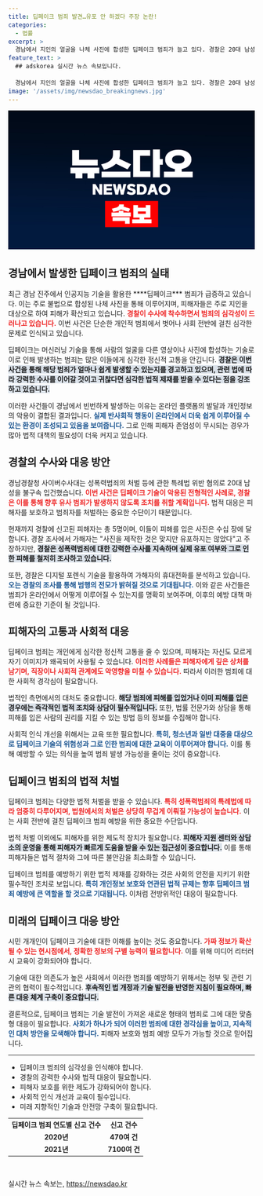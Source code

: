 ```yaml
---
title: 딥페이크 범죄 발견…유포 안 하겠다 주장 논란!
categories:
  - 법률
excerpt: >
  경남에서 지인의 얼굴을 나체 사진에 합성한 딥페이크 범죄가 늘고 있다. 경찰은 20대 남성을 불구속 입건하고, 피해자만 5명에 수십 장의 위조 사진이 확인되었다. 딥페이크의 급증에 대한 대응이 시급하다.
feature_text: >
  ## adskorea 실시간 뉴스 속보입니다.

  경남에서 지인의 얼굴을 나체 사진에 합성한 딥페이크 범죄가 늘고 있다. 경찰은 20대 남성을 불구속 입건하고, 피해자만 5명에 수십 장의 위조 사진이 확인되었다. 딥페이크의 급증에 대한 대응이 시급하다.
image: '/assets/img/newsdao_breakingnews.jpg'
---
```


<p><img src="/assets/img/newsdao_breakingnews.jpg" alt="adskorea 속보" /></p>

<h2 data-ke-size="size26">경남에서 발생한 딥페이크 범죄의 실태</h2>

<p data-ke-size="size16">최근 경남 진주에서 인공지능 기술을 활용한 ****딥페이크*** 범죄가 급증하고 있습니다. 이는 주로 불법으로 합성된 나체 사진을 통해 이루어지며, 피해자들은 주로 지인을 대상으로 하여 피해가 확산되고 있습니다. <b><span style="color: #ee2323;">경찰이 수사에 착수하면서 범죄의 심각성이 드러나고 있습니다.</span></b> 이번 사건은 단순한 개인적 범죄에서 벗어나 사회 전반에 걸친 심각한 문제로 인식되고 있습니다.</p>

<p data-ke-size="size16">딥페이크는 머신러닝 기술을 통해 사람의 얼굴을 다른 영상이나 사진에 합성하는 기술로 이로 인해 발생하는 범죄는 많은 이들에게 심각한 정신적 고통을 안깁니다. <b><span style="background-color: #21538527;">경찰은 이번 사건을 통해 해당 범죄가 얼마나 쉽게 발생할 수 있는지를 경고하고 있으며, 관련 법에 따라 강력한 수사를 이어갈 것이고 귀찮다면 심각한 법적 제재를 받을 수 있다는 점을 강조하고 있습니다.</span></b></p>

<p data-ke-size="size16">이러한 사건들이 경남에서 빈번하게 발생하는 이유는 온라인 플랫폼의 발달과 개인정보의 악용이 결합된 결과입니다. <b><span style="color: #1a5490;">실제 반사회적 행동이 온라인에서 더욱 쉽게 이루어질 수 있는 환경이 조성되고 있음을 보여줍니다.</span></b> 그로 인해 피해자 존엄성이 무시되는 경우가 많아 법적 대책의 필요성이 더욱 커지고 있습니다.</p>

<h2 data-ke-size="size26">경찰의 수사와 대응 방안</h2>

<p data-ke-size="size16">경남경찰청 사이버수사대는 성폭력범죄의 처벌 등에 관한 특례법 위반 혐의로 20대 남성을 불구속 입건했습니다. <b><span style="color: #ee2323;">이번 사건은 딥페이크 기술이 악용된 전형적인 사례로, 경찰은 이를 통해 향후 유사 범죄가 발생하지 않도록 조치를 취할 계획입니다.</span></b> 법적 대응은 피해자를 보호하고 범죄자를 처벌하는 중요한 수단이기 때문입니다.</p>

<p data-ke-size="size16">현재까지 경찰에 신고된 피해자는 총 5명이며, 이들이 피해를 입은 사진은 수십 장에 달합니다. 경찰 조사에서 가해자는 "사진을 제작한 것은 맞지만 유포하지는 않았다"고 주장하지만, <b><span style="background-color: #21538527;">경찰은 성폭력범죄에 대한 강력한 수사를 지속하며 실제 유포 여부와 그로 인한 피해를 철저히 조사하고 있습니다.</span></b></p>

<p data-ke-size="size16">또한, 경찰은 디지털 포렌식 기술을 활용하여 가해자의 휴대전화를 분석하고 있습니다. <b><span style="color: #1a5490;">오는 경찰의 조사를 통해 범행의 전모가 밝혀질 것으로 기대됩니다.</span></b> 이와 같은 사건들은 범죄가 온라인에서 어떻게 이루어질 수 있는지를 명확히 보여주며, 이후의 예방 대책 마련에 중요한 기준이 될 것입니다.</p>

<h2 data-ke-size="size26">피해자의 고통과 사회적 대응</h2>

<p data-ke-size="size16">딥페이크 범죄는 개인에게 심각한 정신적 고통을 줄 수 있으며, 피해자는 자신도 모르게 자기 이미지가 왜곡되어 사용될 수 있습니다. <b><span style="color: #ee2323;">이러한 사례들은 피해자에게 깊은 상처를 남기며, 직장이나 사회적 관계에도 악영향을 미칠 수 있습니다.</span></b> 따라서 이러한 범죄에 대한 사회적 경각심이 필요합니다.</p>

<p data-ke-size="size16">법적인 측면에서의 대처도 중요합니다. <b><span style="background-color: #21538527;">해당 범죄에 피해를 입었거나 이미 피해를 입은 경우에는 즉각적인 법적 조치와 상담이 필수적입니다.</span></b> 또한, 법률 전문가와 상담을 통해 피해를 입은 사람의 권리를 지킬 수 있는 방법 등의 정보를 수집해야 합니다.</p>

<p data-ke-size="size16">사회적 인식 개선을 위해서는 교육 또한 필요합니다. <b><span style="color: #1a5490;">특히, 청소년과 일반 대중을 대상으로 딥페이크 기술의 위험성과 그로 인한 범죄에 대한 교육이 이루어져야 합니다.</span></b> 이를 통해 예방할 수 있는 의식을 높여 범죄 발생 가능성을 줄이는 것이 중요합니다.</p>

<h2 data-ke-size="size26">딥페이크 범죄의 법적 처벌</h2>

<p data-ke-size="size16">딥페이크 범죄는 다양한 법적 처벌을 받을 수 있습니다. <b><span style="color: #ee2323;">특히 성폭력범죄의 특례법에 따라 엄중히 다루어지며, 법원에서의 처벌은 상당히 무겁게 이뤄질 가능성이 높습니다.</span></b> 이는 사회 전반에 걸친 딥페이크 범죄 예방을 위한 중요한 수단입니다.</p>

<p data-ke-size="size16">법적 처벌 이외에도 피해자를 위한 제도적 장치가 필요합니다. <b><span style="background-color: #21538527;">피해자 지원 센터와 상담소의 운영을 통해 피해자가 빠르게 도움을 받을 수 있는 접근성이 중요합니다.</span></b> 이를 통해 피해자들은 법적 절차와 그에 따른 불안감을 최소화할 수 있습니다.</p>

<p data-ke-size="size16">딥페이크 범죄를 예방하기 위한 법적 제재를 강화하는 것은 사회의 안전을 지키기 위한 필수적인 조치로 보입니다. <b><span style="color: #1a5490;">특히 개인정보 보호와 연관된 법적 규제는 향후 딥페이크 범죄 예방에 큰 역할을 할 것으로 기대됩니다.</span></b> 이처럼 전방위적인 대응이 필요합니다.</p>

<h2 data-ke-size="size26">미래의 딥페이크 대응 방안</h2>

<p data-ke-size="size16">시민 개개인이 딥페이크 기술에 대한 이해를 높이는 것도 중요합니다. <b><span style="color: #ee2323;">가짜 정보가 확산될 수 있는 현시점에서, 정확한 정보의 구별 능력이 필요합니다.</span></b> 이를 위해 미디어 리터러시 교육이 강화되어야 합니다.</p>

<p data-ke-size="size16">기술에 대한 의존도가 높은 사회에서 이러한 범죄를 예방하기 위해서는 정부 및 관련 기관의 협력이 필수적입니다. <b><span style="background-color: #21538527;">후속적인 법 개정과 기술 발전을 반영한 지침이 필요하며, 빠른 대응 체계 구축이 중요합니다.</span></b></p>

<p data-ke-size="size16">결론적으로, 딥페이크 범죄는 기술 발전이 가져온 새로운 형태의 범죄로 그에 대한 맞춤형 대응이 필요합니다. <b><span style="color: #1a5490;">사회가 하나가 되어 이러한 범죄에 대한 경각심을 높이고, 지속적인 대처 방안을 모색해야 합니다.</span></b> 피해자 보호와 범죄 예방 모두가 가능할 것으로 믿어집니다.</p>

<hr style="height: 1px; border: none; background-color: ## 000000;"/>

<ul>
<li>딥페이크 범죄의 심각성을 인식해야 합니다.</li>
<li>경찰의 강력한 수사와 법적 대응이 필요합니다.</li>
<li>피해자 보호를 위한 제도가 강화되어야 합니다.</li>
<li>사회적 인식 개선과 교육이 필수입니다.</li>
<li>미래 지향적인 기술과 안전망 구축이 필요합니다.</li>
</ul>

<table>
<tr>
<td style="text-align: center; height: 17px;"><b>딥페이크 범죄 연도별 신고 건수</b></td>
<td style="text-align: center; height: 17px;"><b>신고 건수</b></td>
</tr>
<tr>
<td style="text-align: center; height: 17px;"><b>2020년</b></td>
<td style="text-align: center; height: 17px;"><b>470여 건</b></td>
</tr>
<tr>
<td style="text-align: center; height: 17px;"><b>2021년</b></td>
<td style="text-align: center; height: 17px;"><b>7100여 건</b></td>
</tr>
</table>

<p data-ke-size="size16">&nbsp;</p>
실시간 뉴스 속보는, <a href="https://newsdao.kr" rel="dofollow">https://newsdao.kr</a>


